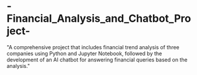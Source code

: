 # -Financial_Analysis_and_Chatbot_Project-
"A comprehensive project that includes financial trend analysis of three companies using Python and Jupyter Notebook, followed by the development of an AI chatbot for answering financial queries based on the analysis."

